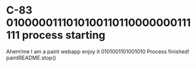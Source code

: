 # C-83 0100000111010100110110000000111111 process starting
Ahem!me I am a paint webapp enjoy it 0101001101001010
Process finished!
paintREADME.stop()
